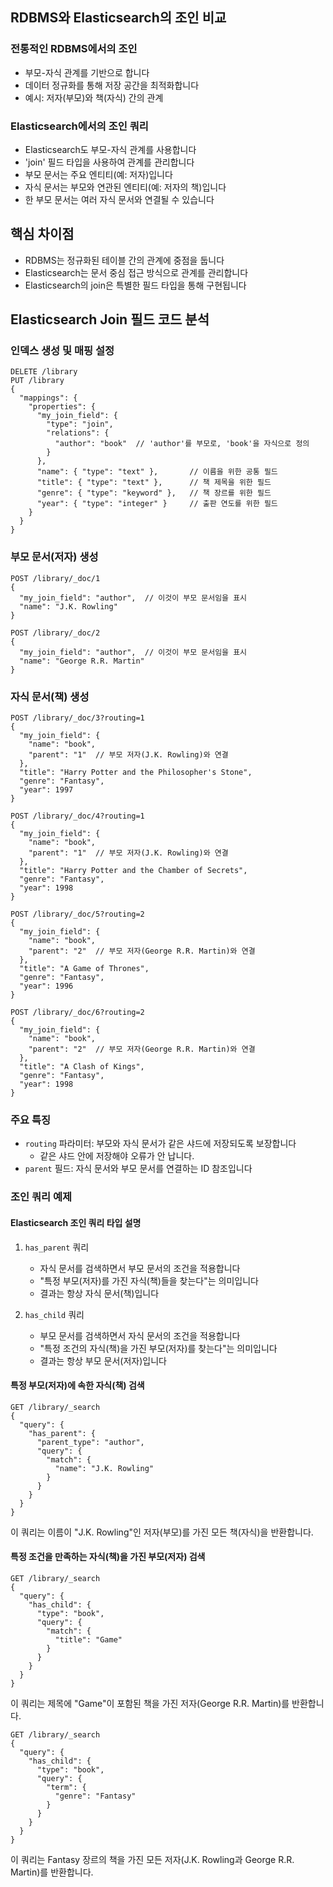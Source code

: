 ## RDBMS와 Elasticsearch의 조인 비교

### 전통적인 RDBMS에서의 조인
- 부모-자식 관계를 기반으로 합니다
- 데이터 정규화를 통해 저장 공간을 최적화합니다
- 예시: 저자(부모)와 책(자식) 간의 관계

### Elasticsearch에서의 조인 쿼리
- Elasticsearch도 부모-자식 관계를 사용합니다
- 'join' 필드 타입을 사용하여 관계를 관리합니다
- 부모 문서는 주요 엔티티(예: 저자)입니다
- 자식 문서는 부모와 연관된 엔티티(예: 저자의 책)입니다
- 한 부모 문서는 여러 자식 문서와 연결될 수 있습니다

## 핵심 차이점
- RDBMS는 정규화된 테이블 간의 관계에 중점을 둡니다
- Elasticsearch는 문서 중심 접근 방식으로 관계를 관리합니다
- Elasticsearch의 join은 특별한 필드 타입을 통해 구현됩니다

## Elasticsearch Join 필드 코드 분석

### 인덱스 생성 및 매핑 설정
```elasticsearch
DELETE /library
PUT /library
{
  "mappings": {
    "properties": {
      "my_join_field": {
        "type": "join",
        "relations": {
          "author": "book"  // 'author'를 부모로, 'book'을 자식으로 정의
        }
      },
      "name": { "type": "text" },       // 이름을 위한 공통 필드
      "title": { "type": "text" },      // 책 제목을 위한 필드
      "genre": { "type": "keyword" },   // 책 장르를 위한 필드
      "year": { "type": "integer" }     // 출판 연도를 위한 필드
    }
  }
}
```

### 부모 문서(저자) 생성
```elasticsearch
POST /library/_doc/1
{
  "my_join_field": "author",  // 이것이 부모 문서임을 표시
  "name": "J.K. Rowling"
}

POST /library/_doc/2
{
  "my_join_field": "author",  // 이것이 부모 문서임을 표시
  "name": "George R.R. Martin"
}
```

### 자식 문서(책) 생성
```elasticsearch
POST /library/_doc/3?routing=1
{
  "my_join_field": {
    "name": "book",
    "parent": "1"  // 부모 저자(J.K. Rowling)와 연결
  },
  "title": "Harry Potter and the Philosopher's Stone",
  "genre": "Fantasy",
  "year": 1997
}

POST /library/_doc/4?routing=1
{
  "my_join_field": {
    "name": "book",
    "parent": "1"  // 부모 저자(J.K. Rowling)와 연결
  },
  "title": "Harry Potter and the Chamber of Secrets",
  "genre": "Fantasy",
  "year": 1998
}

POST /library/_doc/5?routing=2
{
  "my_join_field": {
    "name": "book",
    "parent": "2"  // 부모 저자(George R.R. Martin)와 연결
  },
  "title": "A Game of Thrones",
  "genre": "Fantasy",
  "year": 1996
}

POST /library/_doc/6?routing=2
{
  "my_join_field": {
    "name": "book",
    "parent": "2"  // 부모 저자(George R.R. Martin)와 연결
  },
  "title": "A Clash of Kings",
  "genre": "Fantasy",
  "year": 1998
}
```

### 주요 특징
- `routing` 파라미터: 부모와 자식 문서가 같은 샤드에 저장되도록 보장합니다
  - 같은 샤드 안에 저장해야 오류가 안 납니다.
- `parent` 필드: 자식 문서와 부모 문서를 연결하는 ID 참조입니다

### 조인 쿼리 예제

#### Elasticsearch 조인 쿼리 타입 설명
1. `has_parent` 쿼리
   - 자식 문서를 검색하면서 부모 문서의 조건을 적용합니다
   - "특정 부모(저자)를 가진 자식(책)들을 찾는다"는 의미입니다
   - 결과는 항상 자식 문서(책)입니다

2. `has_child` 쿼리
   - 부모 문서를 검색하면서 자식 문서의 조건을 적용합니다
   - "특정 조건의 자식(책)을 가진 부모(저자)를 찾는다"는 의미입니다
   - 결과는 항상 부모 문서(저자)입니다

#### 특정 부모(저자)에 속한 자식(책) 검색
```elasticsearch
GET /library/_search
{
  "query": {
    "has_parent": {
      "parent_type": "author",
      "query": {
        "match": {
          "name": "J.K. Rowling"
        }
      }
    }
  }
}
```
이 쿼리는 이름이 "J.K. Rowling"인 저자(부모)를 가진 모든 책(자식)을 반환합니다.

#### 특정 조건을 만족하는 자식(책)을 가진 부모(저자) 검색
```elasticsearch
GET /library/_search
{
  "query": {
    "has_child": {
      "type": "book",
      "query": {
        "match": {
          "title": "Game"
        }
      }
    }
  }
}
```
이 쿼리는 제목에 "Game"이 포함된 책을 가진 저자(George R.R. Martin)를 반환합니다.

```elasticsearch
GET /library/_search
{
  "query": {
    "has_child": {
      "type": "book",
      "query": {
        "term": {
          "genre": "Fantasy"
        }
      }
    }
  }
}
```
이 쿼리는 Fantasy 장르의 책을 가진 모든 저자(J.K. Rowling과 George R.R. Martin)를 반환합니다.